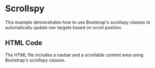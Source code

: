 # Scrollspy

This example demonstrates how to use Bootstrap's scrollspy classes to automatically update nav targets based on scroll position.

## HTML Code
The HTML file includes a navbar and a scrollable content area using Bootstrap's scrollspy classes.
